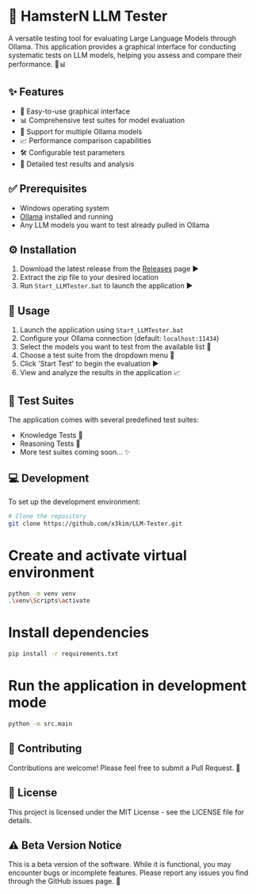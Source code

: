 # 🤖 HamsterN LLM Tester

A versatile testing tool for evaluating Large Language Models through Ollama. This application provides a graphical interface for conducting systematic tests on LLM models, helping you assess and compare their performance. 🧠📊

## ✨ Features

- 🚀 Easy-to-use graphical interface
- 📊 Comprehensive test suites for model evaluation
- 🔄 Support for multiple Ollama models
- 📈 Performance comparison capabilities
- 🛠 Configurable test parameters
- 📝 Detailed test results and analysis

## ✅ Prerequisites

- Windows operating system
- [Ollama](https://ollama.ai/) installed and running
- Any LLM models you want to test already pulled in Ollama

## ⚙️ Installation

1. Download the latest release from the [Releases](https://github.com/x3kim/HamsterN-LLMTester/releases) page ▶️
2. Extract the zip file to your desired location
3. Run `Start_LLMTester.bat` to launch the application ▶️

## 🚀 Usage

1. Launch the application using `Start_LLMTester.bat`
2. Configure your Ollama connection (default: `localhost:11434`)
3. Select the models you want to test from the available list 🤖
4. Choose a test suite from the dropdown menu 🧪
5. Click 'Start Test' to begin the evaluation ▶️
6. View and analyze the results in the application 📈

## 🧪 Test Suites

The application comes with several predefined test suites:
- Knowledge Tests 🤔
- Reasoning Tests 🧩
- More test suites coming soon... ✨

## 💻 Development

To set up the development environment:

```bash
# Clone the repository
git clone https://github.com/x3kim/LLM-Tester.git
```

# Create and activate virtual environment
```bash
python -m venv venv
.\venv\Scripts\activate
```

# Install dependencies
```bash
pip install -r requirements.txt
```

# Run the application in development mode
```bash
python -m src.main
```

## 🙏 Contributing
Contributions are welcome! Please feel free to submit a Pull Request. 🤝

## 📜 License
This project is licensed under the MIT License - see the LICENSE file for details.

## ⚠️ Beta Version Notice
This is a beta version of the software. While it is functional, you may encounter bugs or incomplete features. Please report any issues you find through the GitHub issues page. 🐛
